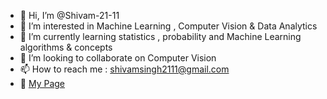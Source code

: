 - 👋 Hi, I’m @Shivam-21-11
- 👀 I’m interested in Machine Learning , Computer Vision & Data Analytics 
- 🌱 I’m currently learning statistics , probability and Machine Learning algorithms & concepts
- 💞️ I’m looking to collaborate on Computer Vision
- 📫 How to reach me : shivamsingh2111@gmail.com
- 🔗 [My Page](shivamsingh.onrender.com)
<!---
Shivam-21-11/Shivam-21-11 is a ✨ special ✨ repository because its `README.md` (this file) appears on your GitHub profile.
You can click the Preview link to take a look at your changes.
--->
